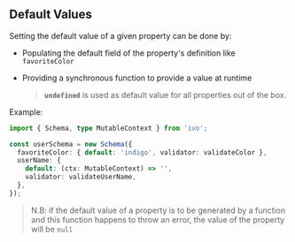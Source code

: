 ## Default Values

Setting the default value of a given property can be done by:

- Populating the default field of the property's definition like `favoriteColor`
- Providing a synchronous function to provide a value at runtime

  > **`undefined`** is used as default value for all properties out of the box.

Example:

```ts
import { Schema, type MutableContext } from 'ivo';

const userSchema = new Schema({
  favoriteColor: { default: 'indigo', validator: validateColor },
  userName: {
    default: (ctx: MutableContext) => '',
    validator: validateUserName,
  },
});
```

> N.B: if the default value of a property is to be generated by a function and this function happens to throw an error, the value of the property will be `null`
